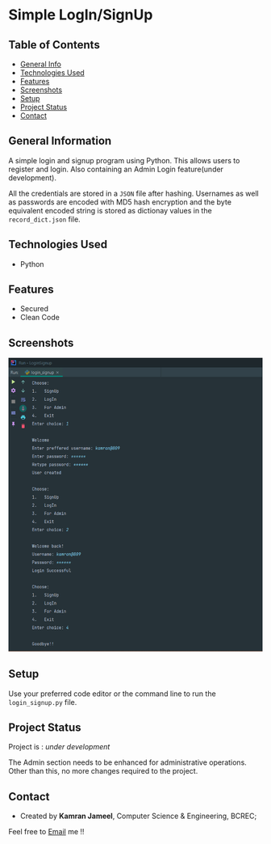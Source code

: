 # Simple LogIn/SignUp

## Table of Contents
* [General Info](#general-information)
* [Technologies Used](#technologies-used)
* [Features](#features)
* [Screenshots](#screenshots)
* [Setup](#setup)
* [Project Status](#project-status)
* [Contact](#contact)

## General Information
A simple login and signup program using Python. This allows users to register and login. Also containing an Admin Login feature(under development).

All the credentials are stored in a `JSON` file after hashing. Usernames as well as passwords are encoded with MD5 hash encryption and the byte equivalent encoded string is stored as dictionay values in the `record_dict.json` file.



## Technologies Used
- Python
## Features
- Secured
- Clean Code
## Screenshots
![Example screenshot](./screenshot/output.png)

## Setup
Use your preferred code editor or the command line to run the `login_signup.py` file.

## Project Status
Project is : _under development_

The Admin section needs to be enhanced for administrative operations. Other than this, no more changes required to the project.

## Contact
- Created by **Kamran Jameel**, Computer Science & Engineering, BCREC; 

Feel free to <a href="mailto:jameelk809@gmail.com">Email</a> me !!